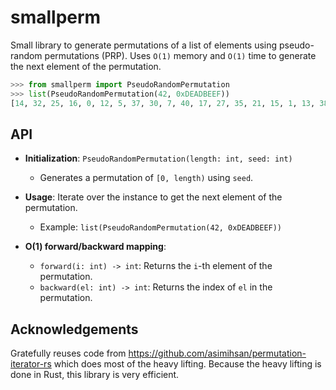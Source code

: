 smallperm
=============================

Small library to generate permutations of a list of elements using pseudo-random permutations (PRP). Uses `O(1)` memory and `O(1)` time to generate the next element of the permutation.

```python
>>> from smallperm import PseudoRandomPermutation
>>> list(PseudoRandomPermutation(42, 0xDEADBEEF))
[14, 32, 25, 16, 0, 12, 5, 37, 30, 7, 40, 17, 27, 35, 21, 15, 1, 13, 38, 4, 9, 36, 20, 22, 24, 39, 41, 19, 3, 18, 8, 2, 29, 31, 6, 34, 11, 23, 26, 10, 28, 33]
```

## API

- **Initialization**: `PseudoRandomPermutation(length: int, seed: int)`
  - Generates a permutation of `[0, length)` using `seed`.

- **Usage**: Iterate over the instance to get the next element of the permutation.
  - Example: `list(PseudoRandomPermutation(42, 0xDEADBEEF))`

- **O(1) forward/backward mapping**:
  - `forward(i: int) -> int`: Returns the `i`-th element of the permutation.
  - `backward(el: int) -> int`: Returns the index of `el` in the permutation.


## Acknowledgements

Gratefully reuses code from https://github.com/asimihsan/permutation-iterator-rs which
does most of the heavy lifting. Because the heavy lifting is done in Rust, this library is very efficient.